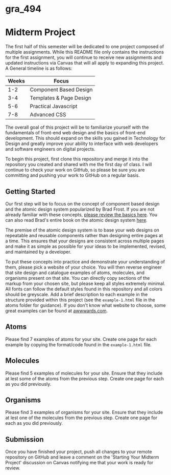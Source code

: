 # gra_494
# Midterm Project

The first half of this semester will be dedicated to one project composed of multiple assignments. While this README file only contains the instructions for the first assignment, you will continue to receive new assignments and updated instructions via Canvas that will all apply to expanding this project. A General timeline is as follows:

| Weeks | Focus |
| -------- | ------- |
| 1-2 | Component Based Design |
| 3-4 | Templates & Page Design |
| 5-6 | Practical Javascript |
| 7-8 | Advanced CSS |

The overall goal of this project will be to familiarize yourself with the fundamentals of front-end web design and the basics of front-end development. This should expand on the skills you gained in Technology for Design and greatly improve your ability to interface with web developers and software engineers on digital projects.

To begin this project, first clone this repository and merge it into the repository you created and shared with me the first day of class. I will continue to check your work on GitHub, so please be sure you are committing and pushing your work to GitHub on a regular basis.

## Getting Started

Our first step will be to focus on the concept of component based design and the atomic design system popularized by Brad Frost. If you are not already familiar with these concepts, [please review the basics here](https://bradfrost.com/blog/post/atomic-web-design/). You can also read Brad's entire book on the atomic design system [here](https://atomicdesign.bradfrost.com/table-of-contents/).

The premise of the atomic design system is to base your web designs on repeatable and reusable components rather than designing entire pages at a time. This ensures that your designs are consistent across multiple pages and make it as simple as possible for your ideas to be implemented, revised, and maintained by a developer.

To put these concepts into practice and demonstrate your understanding of them, please pick a website of your choice. You will then reverse engineer that site design and catalogue examples of atoms, molecules, and organisms present on that site. You can directly copy sections of the markup from your chosen site, but please keep all styles extremely minimal. All fonts can follow the default styles found in this repository and all colors should be greyscale. Add a brief description to each example in the structure provided within this project (see the `example-1.html` file in the atoms folder for guidance). If you don't know what website to choose, some great examples can be found at [awwwards.com](https://www.awwwards.com/).

## Atoms

Please find 7 examples of atoms for your site. Create one page for each example by copying the format/code found in the `example-1.html` file.

## Molecules

Please find 5 examples of molecules for your site. Ensure that they include at lest some of the atoms from the previous step. Create one page for each as you did previously.

## Organisms

Please find 3 examples of organisms for your site. Ensure that they include at lest one of the molecules from the previous step. Create one page for each as you did previously.

## Submission

Once you have finished your project, push all changes to your remote repository on GitHub and leave a comment on the 'Starting Your Midterm Project' discussion on Canvas notifying me that your work is ready for review.

